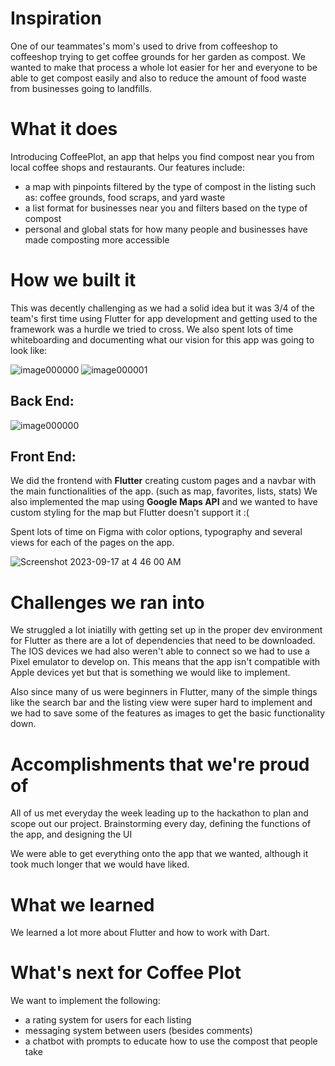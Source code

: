 # Inspiration
One of our teammates's mom's used to drive from coffeeshop to coffeeshop trying to get coffee grounds for her garden as compost. We wanted to make that process a whole lot easier for her and everyone to be able to get compost easily and also to reduce the amount of food waste from businesses going to landfills.

# What it does
Introducing CoffeePlot, an app that helps you find compost near you from local coffee shops and restaurants. Our features include:
- a map with pinpoints filtered by the type of compost in the listing such as: coffee grounds, food scraps, and yard waste
- a list format for businesses near you and filters based on the type of compost
- personal and global stats for how many people and businesses have made composting more accessible

# How we built it
This was decently challenging as we had a solid idea but it was 3/4 of the team's first time using Flutter for app development and getting used to the framework was a hurdle we tried to cross. We also spent lots of time whiteboarding and documenting what our vision for this app was going to look like: 

![image000000](https://github.com/HackMIT-CoffeePlot/coffeeplot/assets/115097531/ce84efb5-e886-49e9-8f10-84825e530910)
![image000001](https://github.com/HackMIT-CoffeePlot/coffeeplot/assets/115097531/7e77ca57-f194-48f2-a7fa-4ae44df7b9e4)

## Back End: 

![image000000](https://github.com/HackMIT-CoffeePlot/coffeeplot/assets/115097531/3f557546-bf1c-4ad1-94eb-6f8ae0a6fb37)


## Front End: 
We did the frontend with **Flutter** creating custom pages and a navbar with the main functionalities of the app. (such as map, favorites, lists, stats) We also implemented the map using **Google Maps API** and we wanted to have custom styling for the map but Flutter doesn't support it :(

Spent lots of time on Figma with color options, typography and several views for each of the pages on the app. 

![Screenshot 2023-09-17 at 4 46 00 AM](https://github.com/HackMIT-CoffePlot/coffeplot/assets/115097531/556eaaf7-3898-42b7-b55f-e54c4290e8ac)

# Challenges we ran into

We struggled a lot iniatilly with getting set up in the proper dev environment for Flutter as there are a lot of dependencies that need to be downloaded. The IOS devices we had also weren't able to connect so we had to use a Pixel emulator to develop on. This means that the app isn't compatible with Apple devices yet but that is something we would like to implement. 

Also since many of us were beginners in Flutter, many of the simple things like the search bar and the listing view were super hard to implement and we had to save some of the features as images to get the basic functionality down. 

# Accomplishments that we're proud of

All of us met everyday the week leading up to the hackathon to plan and scope out our project. Brainstorming every day, defining the functions of the app, and designing the UI 

We were able to get everything onto the app that we wanted, although it took much longer that we would have liked.

# What we learned

We learned a lot more about Flutter and how to work with Dart.

# What's next for Coffee Plot

We want to implement the following:
 - a rating system for users for each listing
 - messaging system between users (besides comments)
 - a chatbot with prompts to educate how to use the compost that people take
